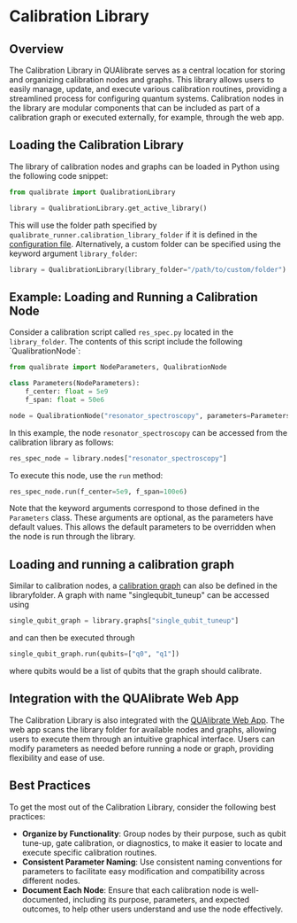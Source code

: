 # Calibration Library

## Overview

The Calibration Library in QUAlibrate serves as a central location for storing and organizing calibration nodes and graphs. This library allows users to easily manage, update, and execute various calibration routines, providing a streamlined process for configuring quantum systems. Calibration nodes in the library are modular components that can be included as part of a calibration graph or executed externally, for example, through the web app.&#x20;

## Loading the Calibration Library

The library of calibration nodes and graphs can be loaded in Python using the following code snippet:

```python
from qualibrate import QualibrationLibrary

library = QualibrationLibrary.get_active_library()
```

This will use the folder path specified by `qualibrate_runner.calibration_library_folder` if it is defined in the [configuration file](configuration.md). Alternatively, a custom folder can be specified using the keyword argument `library_folder`:

```python
library = QualibrationLibrary(library_folder="/path/to/custom/folder")
```

<!-- ///details | Why use `QualibrationLibrary.get_active_library()`?
The class method `QualibrationLibrary.get_active_library()` return an instance of `QualibrationLibrary`, so why would we not simply call `QualibrationLibrary()`?
The reason 

/// -->

## Example: Loading and Running a Calibration Node

Consider a calibration script called `res_spec.py` located in the `library_folder`. The contents of this script include the following \`QualibrationNode\`:

```python
from qualibrate import NodeParameters, QualibrationNode

class Parameters(NodeParameters):
    f_center: float = 5e9
    f_span: float = 50e6

node = QualibrationNode("resonator_spectroscopy", parameters=Parameters())
```

In this example, the node `resonator_spectroscopy` can be accessed from the calibration library as follows:

```python
res_spec_node = library.nodes["resonator_spectroscopy"]
```

To execute this node, use the `run` method:

```python
res_spec_node.run(f_center=5e9, f_span=100e6)
```

Note that the keyword arguments correspond to those defined in the `Parameters` class. These arguments are optional, as the parameters have default values. This allows the default parameters to be overridden when the node is run through the library.


## Loading and running a calibration graph

Similar to calibration nodes, a [calibration graph](calibrationgraphs.md) can also be defined in the libraryfolder. A graph with name "singlequbit_tuneup" can be accessed using

```python
single_qubit_graph = library.graphs["single_qubit_tuneup"]
```

and can then be executed through

```python
single_qubit_graph.run(qubits=["q0", "q1"])
```

where qubits would be a list of qubits that the graph should calibrate.


## Integration with the QUAlibrate Web App

The Calibration Library is also integrated with the [QUAlibrate Web App](web_app.md). The web app scans the library folder for available nodes and graphs, allowing users to execute them through an intuitive graphical interface. Users can modify parameters as needed before running a node or graph, providing flexibility and ease of use.

## Best Practices

To get the most out of the Calibration Library, consider the following best practices:

- **Organize by Functionality**: Group nodes by their purpose, such as qubit tune-up, gate calibration, or diagnostics, to make it easier to locate and execute specific calibration routines.
- **Consistent Parameter Naming**: Use consistent naming conventions for parameters to facilitate easy modification and compatibility across different nodes.
- **Document Each Node**: Ensure that each calibration node is well-documented, including its purpose, parameters, and expected outcomes, to help other users understand and use the node effectively.
